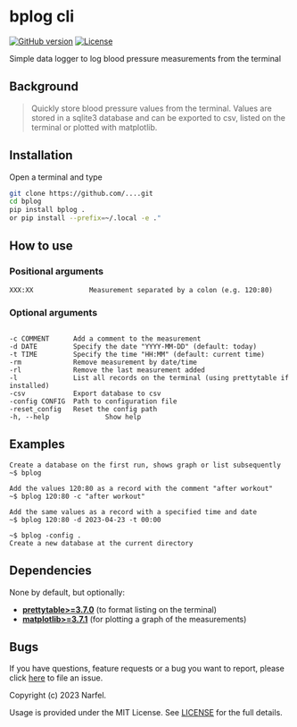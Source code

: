 # bplog cli

[![GitHub version](https://img.shields.io/badge/version-v0.0.1-blue.svg)](https://github.com/yilber/readme-boilerplate)
[![License](https://img.shields.io/github/license/yilber/readme-boilerplate.svg)](https://github.com/Yilber/readme-boilerplate/blob/master/LICENSE)

Simple data logger to log blood pressure measurements from the terminal

## Background

> Quickly store blood pressure values from the terminal. Values are stored in a sqlite3 database and can be exported to csv, listed on the terminal or plotted with matplotlib.

## Installation

Open a terminal and type

```sh
git clone https://github.com/....git
cd bplog
pip install bplog .
or pip install --prefix=~/.local -e ."
```

## How to use

### Positional arguments

```
XXX:XX              Measurement separated by a colon (e.g. 120:80)
```

### Optional arguments

```

-c COMMENT      Add a comment to the measurement
-d DATE         Specify the date "YYYY-MM-DD" (default: today)
-t TIME         Specify the time "HH:MM" (default: current time)
-rm             Remove measurement by date/time
-rl             Remove the last measurement added
-l              List all records on the terminal (using prettytable if installed)
-csv            Export database to csv
-config CONFIG  Path to configuration file
-reset_config   Reset the config path
-h, --help              Show help
```

## Examples

```
Create a database on the first run, shows graph or list subsequently
~$ bplog

Add the values 120:80 as a record with the comment "after workout"
~$ bplog 120:80 -c "after workout"

Add the same values as a record with a specified time and date
~$ bplog 120:80 -d 2023-04-23 -t 00:00

~$ bplog -config .
Create a new database at the current directory
```

## Dependencies

None by default, but optionally:

* [**prettytable>=3.7.0**](https://pypi) (to format listing on the terminal)
* [**matplotlib>=3.7.1**](https://pypi) (for plotting a graph of the measurements)

## Bugs

If you have questions, feature requests or a bug you want to report, please click [here](https://github.com/.../issues) to file an issue.


Copyright (c) 2023 Narfel.

Usage is provided under the MIT License. See [LICENSE](https://github.com/.../blob/master/LICENSE) for the full details.
